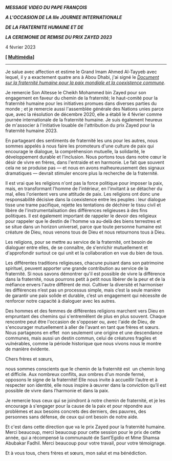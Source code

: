 ***MESSAGE VIDEO DU PAPE FRANÇOIS***

***A L'OCCASION DE LA IIIe JOURNEE INTERNATIONALE***

***DE LA FRATERNITE HUMAINE ET DE***

***LA CEREMONIE DE REMISE DU PRIX ZAYED 2023***

4 février 2023

**[ [Multimédia](https://www.vatican.va/content/francesco/fr/events/event.dir.html/content/vaticanevents/fr/2023/2/4/videomessaggio-fratellanza.html)]**

________________________________

Je salue avec affection et estime le Grand Imam Ahmed Al-Tayyeb avec lequel, il y a exactement quatre ans à Abou Dhabi, j'ai signé le *[Document sur la fraternité humaine pour la paix mondiale et la coexistence commune](https://www.vatican.va/content/francesco/fr/travels/2019/outside/documents/papa-francesco_20190204_documento-fratellanza-umana.html)*.

Je remercie Son Altesse le Cheikh Mohammed bin Zayed pour son engagement en faveur du chemin de la fraternité; le haut-comité pour la fraternité humaine pour les initiatives promues dans diverses parties du monde ; et je remercie aussi l'assemblée générale des Nations unies parce que, avec la résolution de décembre 2020, elle a établi le 4 février comme journée internationale de la fraternité humaine. Je suis également heureux de m'associer à l'initiative louable de l'attribution du prix Zayed pour la fraternité humaine 2023.

En partageant des sentiments de fraternité les uns pour les autres, nous sommes appelés à nous faire les promoteurs d'une culture de paix qui encourage le dialogue, la compréhension mutuelle, la solidarité, le développement durable et l'inclusion. Nous portons tous dans notre cœur le désir de vivre en frères, dans l'entraide et en harmonie. Le fait que souvent cela ne se produise pas — et nous en avons malheureusement des signaux dramatiques — devrait stimuler encore plus la recherche de la fraternité.

Il est vrai que les religions n'ont pas la force politique pour imposer la paix, mais, en transformant l'homme de l'intérieur, en l'invitant à se détacher du mal, elles l'orientent vers une attitude de paix. Les religions ont donc une responsabilité décisive dans la coexistence entre les peuples : leur dialogue tisse une trame pacifique, rejette les tentations de déchirer le tissu civil et libère de l'instrumentalisation des différences religieuses à des fins politiques. Il est également important de rappeler le devoir des religieux pour rappeler que le destin de l'homme va au-delà des biens terrestres et se situe dans un horizon universel, parce que toute personne humaine est créature de Dieu, nous venons tous de Dieu et nous retournons tous à Dieu.

Les religions, pour se mettre au service de la fraternité, ont besoin de dialoguer entre elles, de se connaître, de s'enrichir mutuellement et d'approfondir surtout ce qui unit et la collaboration en vue du bien de tous.

Les différentes traditions religieuses, chacune puisant dans son patrimoine spirituel, peuvent apporter une grande contribution au service de la fraternité. Si nous savons démontrer qu'il est possible de vivre la différence dans la fraternité, nous pourrons petit à petit nous libérer de la peur et de la méfiance envers l'autre différent de moi. Cultiver la diversité et harmoniser les différences n’est pas un processus simple, mais c’est la seule manière de garantir une paix solide et durable, c’est un engagement qui nécessite de renforcer notre capacité à dialoguer avec les autres.

Des hommes et des femmes de différentes religions marchent vers Dieu en empruntant des chemins qui s'entremêlent de plus en plus souvent. Chaque rencontre peut être l'occasion de s'opposer ou, avec l'aide de Dieu, de s'encourager mutuellement à aller de l'avant en tant que frères et sœurs. Nous partageons en effet  non seulement une origine et une descendance communes, mais aussi un destin commun, celui de créatures fragiles et vulnérables, comme la période historique que nous vivons nous le montre de manière évidente.

Chers frères et sœurs,

nous sommes conscients que le chemin de la fraternité est  un chemin long et difficile. Aux nombreux conflits, aux ombres d'un monde fermé, opposons le signe de la fraternité! Elle nous invite à accueillir l’autre et à respecter son identité, elle nous inspire à œuvrer dans la conviction qu’il est possible de vivre dans l’harmonie et dans la paix.

Je remercie tous ceux qui se joindront à notre chemin de fraternité, et je les encourage à s'engager pour la cause de la paix et pour répondre aux problèmes et aux besoins concrets des derniers, des pauvres, des personnes sans défense, de ceux qui ont besoin de notre aide.

Et c'est dans cette direction que va le prix Zayed pour la fraternité humaine. Merci beaucoup, merci beaucoup pour cette session pour le prix de cette année, qui a récompensé la communauté de Sant’Egidio et Mme Shamsa Abubakar Fadhil. Merci beaucoup pour votre travail, pour votre témoignage.

Et à vous tous, chers frères et sœurs, mon salut et ma bénédiction.